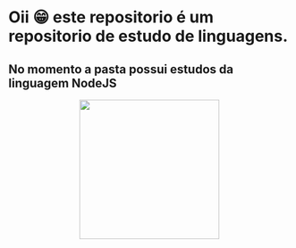 # Oii :grin: este repositorio é um repositorio de estudo de linguagens. 

<h2> No momento a pasta possui estudos da linguagem NodeJS</h2>

<p align="center">
  <img src="https://www.hostinger.com.br/tutoriais/wp-content/uploads/sites/12/2018/05/20-sites-para-aprender-como-programar-de-gra%C3%A7a-1280x720.png" width="250px" height="250px" />
</p>
